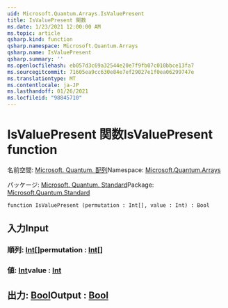 ```yaml
---
uid: Microsoft.Quantum.Arrays.IsValuePresent
title: IsValuePresent 関数
ms.date: 1/23/2021 12:00:00 AM
ms.topic: article
qsharp.kind: function
qsharp.namespace: Microsoft.Quantum.Arrays
qsharp.name: IsValuePresent
qsharp.summary: ''
ms.openlocfilehash: eb057d3c69a32544e20e7f9fb07c010bbce13fa7
ms.sourcegitcommit: 71605ea9cc630e84e7ef29027e1f0ea06299747e
ms.translationtype: MT
ms.contentlocale: ja-JP
ms.lasthandoff: 01/26/2021
ms.locfileid: "98845710"
---
```

# <a name="isvaluepresent-function"></a><span data-ttu-id="cfe90-102">IsValuePresent 関数</span><span class="sxs-lookup"><span data-stu-id="cfe90-102">IsValuePresent function</span></span>

<span data-ttu-id="cfe90-103">名前空間: [Microsoft. Quantum. 配列](xref:Microsoft.Quantum.Arrays)</span><span class="sxs-lookup"><span data-stu-id="cfe90-103">Namespace: [Microsoft.Quantum.Arrays](xref:Microsoft.Quantum.Arrays)</span></span>

<span data-ttu-id="cfe90-104">パッケージ: [Microsoft. Quantum. Standard](https://nuget.org/packages/Microsoft.Quantum.Standard)</span><span class="sxs-lookup"><span data-stu-id="cfe90-104">Package: [Microsoft.Quantum.Standard](https://nuget.org/packages/Microsoft.Quantum.Standard)</span></span>




```qsharp
function IsValuePresent (permutation : Int[], value : Int) : Bool
```


## <a name="input"></a><span data-ttu-id="cfe90-105">入力</span><span class="sxs-lookup"><span data-stu-id="cfe90-105">Input</span></span>

### <a name="permutation--int"></a><span data-ttu-id="cfe90-106">順列: [Int](xref:microsoft.quantum.lang-ref.int)[]</span><span class="sxs-lookup"><span data-stu-id="cfe90-106">permutation : [Int](xref:microsoft.quantum.lang-ref.int)[]</span></span>




### <a name="value--int"></a><span data-ttu-id="cfe90-107">値: [Int](xref:microsoft.quantum.lang-ref.int)</span><span class="sxs-lookup"><span data-stu-id="cfe90-107">value : [Int](xref:microsoft.quantum.lang-ref.int)</span></span>





## <a name="output--bool"></a><span data-ttu-id="cfe90-108">出力: [Bool](xref:microsoft.quantum.lang-ref.bool)</span><span class="sxs-lookup"><span data-stu-id="cfe90-108">Output : [Bool](xref:microsoft.quantum.lang-ref.bool)</span></span>

